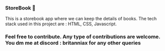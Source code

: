 ### StoreBook 📝

This is a storebook app where we can keep the details of books. The tech stack used in this project are : HTML, CSS, Javascript. 

### Feel free to contribute. Any type of contributions are welcome. You dm me at discord : britanniax for any other queries
